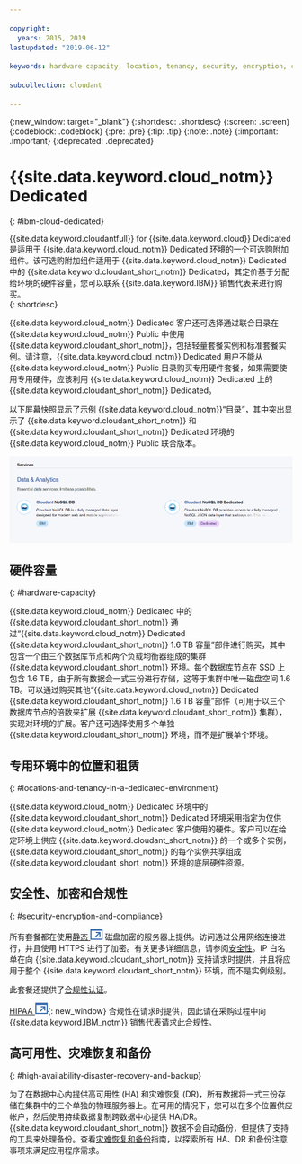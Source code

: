 ```yaml
---

copyright:
  years: 2015, 2019
lastupdated: "2019-06-12"

keywords: hardware capacity, location, tenancy, security, encryption, compliance, high availability, disaster recovery, backup

subcollection: cloudant

---
```


{:new_window: target="_blank"}
{:shortdesc: .shortdesc}
{:screen: .screen}
{:codeblock: .codeblock}
{:pre: .pre}
{:tip: .tip}
{:note: .note}
{:important: .important}
{:deprecated: .deprecated}

<!-- Acrolinx: 2017-05-10 -->

# {{site.data.keyword.cloud_notm}} Dedicated
{: #ibm-cloud-dedicated}

{{site.data.keyword.cloudantfull}} for {{site.data.keyword.cloud}} Dedicated 是适用于 {{site.data.keyword.cloud_notm}} Dedicated 环境的一个可选购附加组件。该可选购附加组件适用于 {{site.data.keyword.cloud_notm}} Dedicated 中的 {{site.data.keyword.cloudant_short_notm}} Dedicated，其定价基于分配给环境的硬件容量，您可以联系 {{site.data.keyword.IBM}} 销售代表来进行购买。  
{: shortdesc}

{{site.data.keyword.cloud_notm}} Dedicated 客户还可选择通过联合目录在 {{site.data.keyword.cloud_notm}} Public 中使用 {{site.data.keyword.cloudant_short_notm}}，包括轻量套餐实例和标准套餐实例。请注意，{{site.data.keyword.cloud_notm}} Dedicated 用户不能从 {{site.data.keyword.cloud_notm}} Public 目录购买专用硬件套餐，如果需要使用专用硬件，应该利用 {{site.data.keyword.cloud_notm}} Dedicated 上的 {{site.data.keyword.cloudant_short_notm}} Dedicated。   

以下屏幕快照显示了示例 {{site.data.keyword.cloud_notm}}“目录”，其中突出显示了 {{site.data.keyword.cloudant_short_notm}} 和 {{site.data.keyword.cloudant_short_notm}} Dedicated 环境的 {{site.data.keyword.cloud_notm}} Public 联合版本。  

![{{site.data.keyword.cloudant_short_notm}}“目录”](../images/ibmcloud_catalog.png)

## 硬件容量 
{: #hardware-capacity}

{{site.data.keyword.cloud_notm}} Dedicated 中的 {{site.data.keyword.cloudant_short_notm}} 通过“{{site.data.keyword.cloud_notm}} Dedicated {{site.data.keyword.cloudant_short_notm}} 1.6 TB 容量”部件进行购买，其中包含一个由三个数据库节点和两个负载均衡器组成的集群 {{site.data.keyword.cloudant_short_notm}} 环境。每个数据库节点在 SSD 上包含 1.6 TB，由于所有数据会一式三份进行存储，这等于集群中唯一磁盘空间 1.6 TB。可以通过购买其他“{{site.data.keyword.cloud_notm}} Dedicated {{site.data.keyword.cloudant_short_notm}} 1.6 TB 容量”部件（可用于以三个数据库节点的倍数来扩展 {{site.data.keyword.cloudant_short_notm}} 集群），实现对环境的扩展。客户还可选择使用多个单独 {{site.data.keyword.cloudant_short_notm}} 环境，而不是扩展单个环境。

## 专用环境中的位置和租赁
{: #locations-and-tenancy-in-a-dedicated-environment}

{{site.data.keyword.cloud_notm}} Dedicated 环境中的 {{site.data.keyword.cloudant_short_notm}} Dedicated 环境采用指定为仅供 {{site.data.keyword.cloud_notm}} Dedicated 客户使用的硬件。客户可以在给定环境上供应 {{site.data.keyword.cloudant_short_notm}} 的一个或多个实例，{{site.data.keyword.cloudant_short_notm}} 的每个实例共享组成 {{site.data.keyword.cloudant_short_notm}} 环境的底层硬件资源。 

## 安全性、加密和合规性 
{: #security-encryption-and-compliance}

所有套餐都在使用[静态 ![外部链接图标](../images/launch-glyph.svg "外部链接图标")](https://en.wikipedia.org/wiki/Data_at_rest) 磁盘加密的服务器上提供。访问通过公用网络连接进行，并且使用 HTTPS 进行了加密。有关更多详细信息，请参阅[安全性](/docs/services/Cloudant?topic=cloudant-security#security)。IP 白名单在向 {{site.data.keyword.cloudant_short_notm}} 支持请求时提供，并且将应用于整个 {{site.data.keyword.cloudant_short_notm}} 环境，而不是实例级别。  

此套餐还提供了[合规性认证](/docs/services/Cloudant?topic=cloudant-compliance#compliance)。 

[HIPAA ![外部链接图标](../images/launch-glyph.svg "外部链接图标")](https://en.wikipedia.org/wiki/Health_Insurance_Portability_and_Accountability_Act){: new_window} 合规性在请求时提供，因此请在采购过程中向 {{site.data.keyword.IBM_notm}} 销售代表请求此合规性。 

## 高可用性、灾难恢复和备份 
{: #high-availability-disaster-recovery-and-backup}

为了在数据中心内提供高可用性 (HA) 和灾难恢复 (DR)，所有数据将一式三份存储在集群中的三个单独的物理服务器上。在可用的情况下，您可以在多个位置供应帐户，然后使用持续数据复制跨数据中心提供 HA/DR。{{site.data.keyword.cloudant_short_notm}} 数据不会自动备份，但提供了支持的工具来处理备份。查看[灾难恢复和备份](/docs/services/Cloudant?topic=cloudant-disaster-recovery-and-backup#disaster-recovery-and-backup)指南，以探索所有 HA、DR 和备份注意事项来满足应用程序需求。
